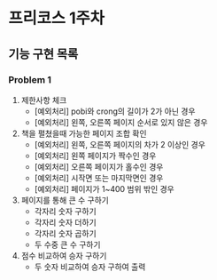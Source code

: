 # 프리코스 1주차

## 기능 구현 목록

### Problem 1

1. 제한사항 체크
    - [예외처리] pobi와 crong의 길이가 2가 아닌 경우
    - [예외처리] 왼쪽, 오른쪽 페이지 순서로 있지 않은 경우
2. 책을 펼쳤을때 가능한 페이지 조합 확인
    - [예외처리] 왼쪽, 오른쪽 페이지의 차가 2 이상인 경우
    - [예외처리] 왼쪽 페이지가 짝수인 경우
    - [예외처리] 오른쪽 페이지가 홀수인 경우
    - [예외처리] 시작면 또는 마지막면인 경우
    - [예외처리] 페이지가 1~400 범위 밖인 경우
3. 페이지를 통해 큰 수 구하기
    - 각자리 숫자 구하기
    - 각자리 숫자 더하기
    - 각자리 숫자 곱하기
    - 두 수중 큰 수 구하기
4. 점수 비교하여 승자 구하기
    - 두 숫자 비교하여 승자 구하여 출력